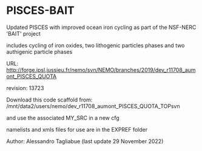 # PISCES-BAIT

Updated PISCES with improved ocean iron cycling as part of the NSF-NERC 'BAIT' project

includes cycling of iron oxides, two lithogenic particles phases and two authigenic particle phases

URL: http://forge.ipsl.jussieu.fr/nemo/svn/NEMO/branches/2019/dev_r11708_aumont_PISCES_QUOTA

revision: 13723

Download this code scaffold from: /mnt/data2/users/nemo/dev_r11708_aumont_PISCES_QUOTA_TOPsvn

and use the associated MY_SRC in a new cfg

namelists and xmls files for use are in the EXPREF folder

Author: Alessandro Tagliabue (last update 29 November 2022)
